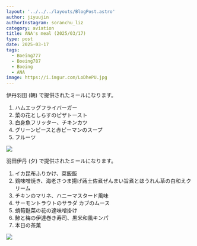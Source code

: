 ```yaml
---
layout: '../../../layouts/BlogPost.astro'
author: jiyuujin
authorInstagram: soranchu_liz
category: aviation
title: ANA's meal (2025/03/17)
type: post
date: 2025-03-17
tags:
  - Boeing777
  - Boeing787
  - Boeing
  - ANA
image: https://i.imgur.com/LoDhePU.jpg
---
```


伊丹羽田 (朝) で提供されたミールになります。

1. ハムエッグフライバーガー
2. 菜の花としらすのピザトースト
3. 白身魚フリッター、チキンカツ
4. グリーンピースと赤ピーマンのスープ
5. フルーツ

![](/assets/img/20250317/kinaishoku_1.JPG)

羽田伊丹 (夕) で提供されたミールになります。

1. イカ昆布ふりかけ、菜飯飯
2. 鶏味噌焼き、海老さつま揚げ蕗土佐煮ぜんまい旨煮とほうれん草の白和えクリーム
3. チキンのマリネ、ハニーマスタード風味
4. サーモントラウトのサラダ カブのムース
5. 蛸筍麩菜の花の達味噌掛け
6. 鯵と梅の伊達巻き寿司、黒米和風キンパ
7. 本日の茶菓

![](/assets/img/20250317/kinaishoku_2.JPG)
